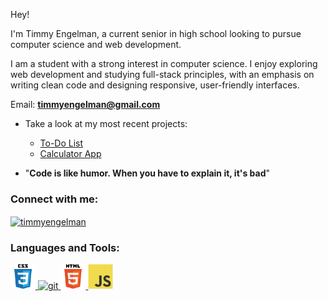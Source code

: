 Hey! 

I'm Timmy Engelman, a current senior in high school looking to pursue computer science and web development.

I am a student with a strong interest in computer science. I enjoy exploring web development and studying full-stack principles, with an emphasis on writing clean code and designing responsive, user-friendly interfaces.

Email: **timmyengelman@gmail.com**

- Take a look at my most recent projects:
  - [To-Do List](https://timmyengelman.github.io/To-Do-List-App/)
  - [Calculator App](https://timmyengelman.github.io/Calculator-App/)
  

- "**Code is like humor. When you have to explain it, it's bad**"


<h3 align="left">Connect with me:</h3>
<p align="left">
<a href="https://linkedin.com/in/timmyengelman" target="blank"><img align="center" src="https://raw.githubusercontent.com/rahuldkjain/github-profile-readme-generator/master/src/images/icons/Social/linked-in-alt.svg" alt="timmyengelman" height="30" width="40" /></a>
</p>

<h3 align="left">Languages and Tools:</h3>
<p align="left"> <a href="https://www.w3schools.com/css/" target="_blank" rel="noreferrer"> <img src="https://raw.githubusercontent.com/devicons/devicon/master/icons/css3/css3-original-wordmark.svg" alt="css3" width="40" height="40"/> </a> <a href="https://git-scm.com/" target="_blank" rel="noreferrer"> <img src="https://www.vectorlogo.zone/logos/git-scm/git-scm-icon.svg" alt="git" width="40" height="40"/> </a> <a href="https://www.w3.org/html/" target="_blank" rel="noreferrer"> <img src="https://raw.githubusercontent.com/devicons/devicon/master/icons/html5/html5-original-wordmark.svg" alt="html5" width="40" height="40"/> </a> <a href="https://developer.mozilla.org/en-US/docs/Web/JavaScript" target="_blank" rel="noreferrer"> <img src="https://raw.githubusercontent.com/devicons/devicon/master/icons/javascript/javascript-original.svg" alt="javascript" width="40" height="40"/> </a> </p>
